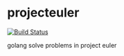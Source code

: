# projecteuler

[![Build Status](https://travis-ci.org/qianlnk/gowork.svg?branch=master)](https://travis-ci.org/qianlnk/gowork)

golang solve problems in project euler
